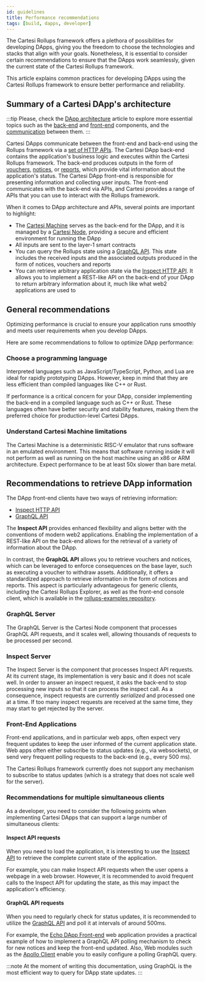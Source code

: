 ```yaml
---
id: guidelines
title: Performance recommendations
tags: [build, dapps, developer]
---
```


The Cartesi Rollups framework offers a plethora of possibilities for developing DApps, giving you the freedom to choose the technologies and stacks that align with your goals. Nonetheless, it is essential to consider certain recommendations to ensure that the DApps work seamlessly, given the current state of the Cartesi Rollups framework.

This article explains common practices for developing DApps using the Cartesi Rollups framework to ensure better performance and reliability.

## Summary of a Cartesi DApp's architecture

:::tip
Please, check the [DApp architecture](../dapp-architecture.md) article to explore more essential topics such as the [back-end](../dapp-architecture.md#back-end) and [front-end](../dapp-architecture.md#front-end) components, and the [communication](../dapp-architecture.md#communication) between them.
:::

Cartesi DApps communicate between the front-end and back-end using the Rollups framework via a [set of HTTP APIs](..//http-api.md). The Cartesi DApp back-end contains the application's business logic and executes within the Cartesi Rollups framework. The back-end produces outputs in the form of [vouchers](../main-concepts.md#vouchers), [notices](../main-concepts.md#notices), or [reports](../main-concepts.md#reports), which provide vital information about the application's status. The Cartesi DApp front-end is responsible for presenting information and collecting user inputs. The front-end communicates with the back-end via APIs, and Cartesi provides a range of APIs that you can use to interact with the Rollups framework.

When it comes to DApp architecture and APIs, several points are important to highlight:

* The [Cartesi Machine](/machine/intro) serves as the back-end for the DApp, and it is managed by a [Cartesi Node](../components.md#cartesi-nodes), providing a secure and efficient environment for running the DApp
* All inputs are sent to the layer-1 smart contracts
* You can query the Rollups state using a [GraphQL API](../api/graphql/basics.md). This state includes the received inputs and the associated outputs produced in the form of notices, vouchers and reports
* You can retrieve arbitrary application state via the [Inspect HTTP API](../api/inspect/inspect.api.mdx). It allows you to implement a REST-like API on the back-end of your DApp to return arbitrary information about it, much like what web2 applications are used to


## General recommendations

Optimizing performance is crucial to ensure your application runs smoothly and meets user requirements when you develop DApps.

Here are some recommendations to follow to optimize DApp performance:

### Choose a programming language

Interpreted languages such as JavaScript/TypeScript, Python, and Lua are ideal for rapidly prototyping DApps. However, keep in mind that they are less efficient than compiled languages like C++ or Rust.

If performance is a critical concern for your DApp, consider implementing the back-end in a compiled language such as C++ or Rust. These languages often have better security and stability features, making them the preferred choice for production-level Cartesi DApps.

### Understand Cartesi Machine limitations

The Cartesi Machine is a deterministic RISC-V emulator that runs software in an emulated environment. This means that software running inside it will not perform as well as running on the host machine using an x86 or ARM architecture. Expect performance to be at least 50x slower than bare metal.

## Recommendations to retrieve DApp information

The DApp front-end clients have two ways of retrieving information:
* [Inspect HTTP API](../api/inspect/inspect.api.mdx)
* [GraphQL API](../api/graphql/basics.md)

The **Inspect API** provides enhanced flexibility and aligns better with the conventions of modern web2 applications. Enabling the implementation of a REST-like API on the back-end allows for the retrieval of a variety of information about the DApp.

In contrast, the **GraphQL API** allows you to retrieve vouchers and notices, which can be leveraged to enforce consequences on the base layer, such as executing a voucher to withdraw assets. Additionally, it offers a standardized approach to retrieve information in the form of notices and reports. This aspect is particularly advantageous for generic clients, including the Cartesi Rollups Explorer, as well as the front-end console client, which is available in the [rollups-examples repository](https://github.com/cartesi/rollups-examples/tree/main/frontend-console).

### GraphQL Server

The GraphQL Server is the Cartesi Node component that processes GraphQL API requests, and it scales well, allowing thousands of requests to be processed per second.

### Inspect Server

The Inspect Server is the component that processes Inspect API requests. At its current stage, its implementation is very basic and it does not scale well. In order to answer an inspect request, it asks the back-end to stop processing new inputs so that it can process the inspect call. As a consequence, inspect requests are currently _serialized_ and processed one at a time. If too many inspect requests are received at the same time, they may start to get rejected by the server.

### Front-End Applications

Front-end applications, and in particular web apps, often expect very frequent updates to keep the user informed of the current application state. Web apps often either subscribe to status updates (e.g., via websockets), or send very frequent polling requests to the back-end (e.g., every 500 ms).

The Cartesi Rollups framework currently does not support any mechanism to subscribe to status updates (which is a strategy that does not scale well for the server).

### Recommendations for multiple simultaneous clients

As a developer, you need to consider the following points when implementing Cartesi DApps that can support a large number of simultaneous clients:

#### Inspect API requests

When you need to load the application, it is interesting to use the [Inspect API](../api/inspect/inspect.api.mdx) to retrieve the complete current state of the application.

For example, you can make Inspect API requests when the user opens a webpage in a web browser. However, it is recommended to avoid frequent calls to the Inspect API for updating the state, as this may impact the application's efficiency.

#### GraphQL API requests

When you need to regularly check for status updates, it is recommended to utilize the [GraphQL API](../api/graphql/basics.md) and poll it at intervals of around 500ms.

For example, the [Echo DApp Front-end](https://github.com/cartesi/rollups-examples/tree/main/frontend-echo) web application provides a practical example of how to implement a GraphQL API polling mechanism to check for new notices and keep the front-end updated. Also, Web modules such as the [Apollo Client](https://www.apollographql.com/apollo-client) enable you to easily configure a polling GraphQL query.

:::note
At the moment of writing this documentation, using GraphQL is the most efficient way to query for DApp state updates.
:::
